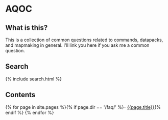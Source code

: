 # AQOC

## What is this?

This is a collection of common questions related to commands, datapacks, and mapmaking in general.
I'll link you here if you ask me a common question.

## Search

{% include search.html %}

## Contents

{% for page in site.pages %}{% if page.dir == '/faq/' %}- [{{page.title}}]({{page.url}}){% endif %}
{% endfor %}